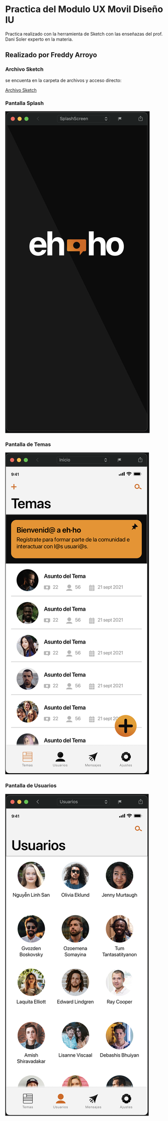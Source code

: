 # Practica del Modulo UX Movil Diseño IU

Practica realizado con la herramienta de Sketch con las enseñazas del prof. Dani Soler experto en la materia. 

## Realizado por Freddy Arroyo

### Archivo Sketch
se encuenta en la carpeta de archivos y acceso directo:

[Archivo Sketch](https://github.com/farroyob/ehho/blob/main/Archivos/Practica.sketch)

### Pantalla Splash

![](https://github.com/farroyob/ehho/blob/main/Archivos/Splash.png)

### Pantalla de Temas

![](https://github.com/farroyob/ehho/blob/main/Archivos/Temas.png)

### Pantalla de Usuarios

![](https://github.com/farroyob/ehho/blob/main/Archivos/Usuarios.png)
